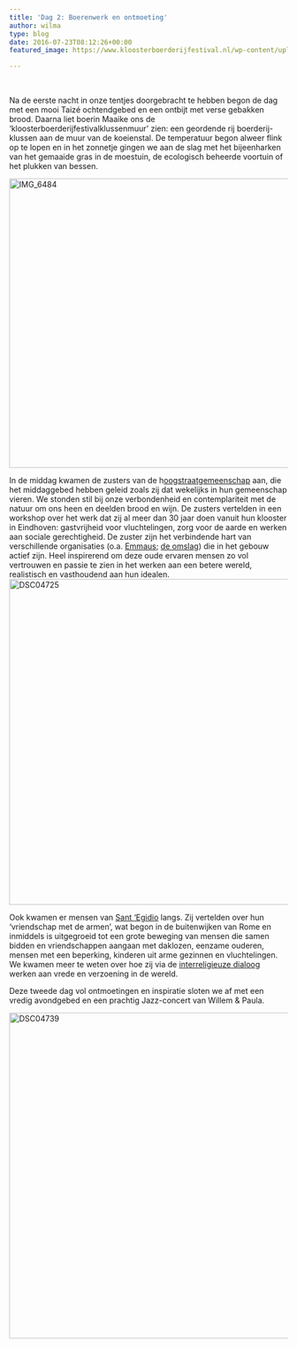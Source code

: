 ```yaml
---
title: 'Dag 2: Boerenwerk en ontmoeting'
author: wilma
type: blog
date: 2016-07-23T08:12:26+00:00
featured_image: https://www.kloosterboerderijfestival.nl/wp-content/uploads/2016/07/P7215757-e1470306214298.jpg

---
```

&nbsp;

Na de eerste nacht in onze tentjes doorgebracht te hebben begon de dag met een mooi Taizé ochtendgebed en een ontbijt met verse gebakken brood. Daarna liet boerin Maaike ons de &#8216;kloosterboerderijfestivalklussenmuur&#8217; zien: een geordende rij boerderij-klussen aan de muur van de koeienstal. De temperatuur begon alweer flink op te lopen en in het zonnetje gingen we aan de slag met het bijeenharken van het gemaaide gras in de moestuin, de ecologisch beheerde voortuin of het plukken van bessen.

[<img class="alignnone size-large wp-image-2359" src="http://www.kloosterboerderijfestival.nl/wp-content/uploads/2016/07/IMG_6484-785x523.jpg" alt="IMG_6484" width="785" height="523" />][1]

In de middag kwamen de zusters van de h<a href="http://hoogstraatgemeenschap.nl/" target="_blank">oogstraatgemeenschap</a> aan, die het middaggebed hebben geleid zoals zij dat wekelijks in hun gemeenschap vieren. We stonden stil bij onze verbondenheid en contemplariteit met de natuur om ons heen en deelden brood en wijn. De zusters vertelden in een workshop over het werk dat zij al meer dan 30 jaar doen vanuit hun klooster in Eindhoven: gastvrijheid voor vluchtelingen, zorg voor de aarde en werken aan sociale gerechtigheid. De zuster zijn het verbindende hart van verschillende organisaties (o.a. <a href="http://www.emmauseindhoven.nl/" target="_blank">Emmaus</a>; <a href="http://www.omslag.nl/index.html" target="_blank">de omslag</a>) die in het gebouw actief zijn. Heel inspirerend om deze oude ervaren mensen zo vol vertrouwen en passie te zien in het werken aan een betere wereld, realistisch en vasthoudend aan hun idealen.[<img class="alignnone size-large wp-image-2364" src="http://www.kloosterboerderijfestival.nl/wp-content/uploads/2016/07/DSC04725-785x589.jpg" alt="DSC04725" width="785" height="589" />][2]

Ook kwamen er mensen van [Sant &#8216;Egidio][3] langs. Zij vertelden over hun &#8216;vriendschap met de armen&#8217;, wat begon in de buitenwijken van Rome en inmiddels is uitgegroeid tot een grote beweging van mensen die samen bidden en vriendschappen aangaan met daklozen, eenzame ouderen, mensen met een beperking, kinderen uit arme gezinnen en vluchtelingen. We kwamen meer te weten over hoe zij via de [interreligieuze dialoog][4] werken aan vrede en verzoening in de wereld.

Deze tweede dag vol ontmoetingen en inspiratie sloten we af met een vredig avondgebed en een prachtig Jazz-concert van Willem & Paula.

[<img class="alignnone size-large wp-image-2362" src="http://www.kloosterboerderijfestival.nl/wp-content/uploads/2016/07/DSC04739-785x589.jpg" alt="DSC04739" width="785" height="589" />][5]

 [1]: http://www.kloosterboerderijfestival.nl/wp-content/uploads/2016/07/IMG_6484.jpg
 [2]: http://www.kloosterboerderijfestival.nl/wp-content/uploads/2016/07/DSC04725.jpg
 [3]: http://www.santegidio.nl/
 [4]: http://www.santegidio.nl/vrede-en-dialoog/
 [5]: http://www.kloosterboerderijfestival.nl/wp-content/uploads/2016/07/DSC04739.jpg